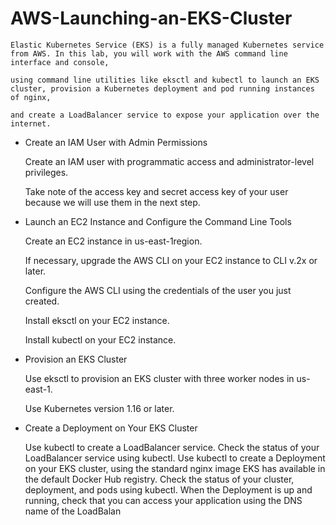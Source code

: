 # AWS-Launching-an-EKS-Cluster

    Elastic Kubernetes Service (EKS) is a fully managed Kubernetes service from AWS. In this lab, you will work with the AWS command line interface and console, 

    using command line utilities like eksctl and kubectl to launch an EKS cluster, provision a Kubernetes deployment and pod running instances of nginx, 
    
    and create a LoadBalancer service to expose your application over the internet.
    
    
 - Create an IAM User with Admin Permissions
    
    Create an IAM user with programmatic access and administrator-level privileges.
    
    Take note of the access key and secret access key of your user because we will use them in the next step.
    
    
- Launch an EC2 Instance and Configure the Command Line Tools
    
    Create an EC2 instance in us-east-1region.
    
    If necessary, upgrade the AWS CLI on your EC2 instance to CLI v.2x or later.
    
    Configure the AWS CLI using the credentials of the user you just created.
    
    Install eksctl on your EC2 instance.
    
    Install kubectl on your EC2 instance.


- Provision an EKS Cluster

    Use eksctl to provision an EKS cluster with three worker nodes in us-east-1.
    
    Use Kubernetes version 1.16 or later.
       
    
- Create a Deployment on Your EKS Cluster     
    
    Use kubectl to create a LoadBalancer service.
    Check the status of your LoadBalancer service using kubectl.
    Use kubectl to create a Deployment on your EKS cluster, using the standard nginx image EKS has available in the default Docker Hub registry.
    Check the status of your cluster, deployment, and pods using kubectl.
    When the Deployment is up and running, check that you can access your application using the DNS name of the LoadBalan




    
    
    
    
